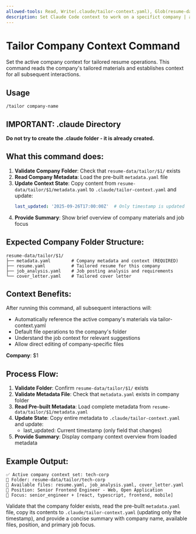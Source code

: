 ```yaml
---
allowed-tools: Read, Write(.claude/tailor-context.yaml), Glob(resume-data/tailor/**)
description: Set Claude Code context to work on a specifict company | argument-hint: company-name
---
```


# Tailor Company Context Command

Set the active company context for tailored resume operations. This command reads the company's tailored materials and establishes context for all subsequent interactions.

## Usage

```
/tailor company-name
```

## IMPORTANT: .claude Directory

**Do not try to create the .claude folder - it is already created.**

## What this command does:

1. **Validate Company Folder**: Check that `resume-data/tailor/$1/` exists
2. **Read Company Metadata**: Load the pre-built `metadata.yaml` file
3. **Update Context State**: Copy content from `resume-data/tailor/$1/metadata.yaml` to `.claude/tailor-context.yaml` and update:
   ```yaml
   last_updated: '2025-09-26T17:00:00Z'  # Only timestamp is updated
   ```
4. **Provide Summary**: Show brief overview of company materials and job focus

## Expected Company Folder Structure:

```
resume-data/tailor/$1/
├── metadata.yaml        # Company metadata and context (REQUIRED)
├── resume.yaml          # Tailored resume for this company
├── job_analysis.yaml    # Job posting analysis and requirements
└── cover_letter.yaml    # Tailored cover letter
```

## Context Benefits:

After running this command, all subsequent interactions will:

- Automatically reference the active company's materials via tailor-context.yaml
- Default file operations to the company's folder
- Understand the job context for relevant suggestions
- Allow direct editing of company-specific files

**Company**: $1

## Process Flow:

1. **Validate Folder**: Confirm `resume-data/tailor/$1/` exists
2. **Validate Metadata File**: Check that `metadata.yaml` exists in company folder
3. **Read Pre-built Metadata**: Load complete metadata from `resume-data/tailor/$1/metadata.yaml`
4. **Update State**: Copy entire metadata to `.claude/tailor-context.yaml` and update:
   - last_updated: Current timestamp (only field that changes)
5. **Provide Summary**: Display company context overview from loaded metadata

## Example Output:

```
✅ Active company context set: tech-corp
📁 Folder: resume-data/tailor/tech-corp
📄 Available files: resume.yaml, job_analysis.yaml, cover_letter.yaml
🎯 Position: Senior Frontend Engineer - Web, Open Application
🔧 Focus: senior_engineer + [react, typescript, frontend, mobile]
```

Validate that the company folder exists, read the pre-built `metadata.yaml` file, copy its contents to `.claude/tailor-context.yaml` (updating only the timestamp), and provide a concise summary with company name, available files, position, and primary job focus.
